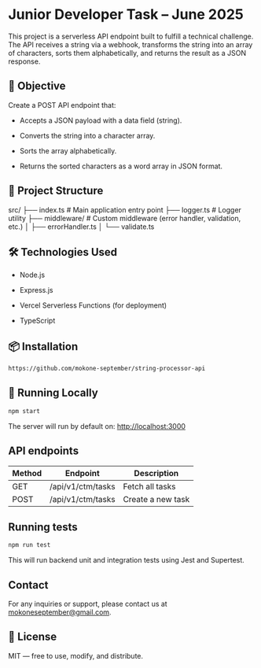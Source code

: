 # Junior Developer Task – June 2025

This project is a serverless API endpoint built to fulfill a technical challenge. The API receives a string via a webhook, transforms the string into an array of characters, sorts them alphabetically, and returns the result as a JSON response.

## 🧠 Objective

Create a POST API endpoint that:

- Accepts a JSON payload with a data field (string).

- Converts the string into a character array.

- Sorts the array alphabetically.

- Returns the sorted characters as a word array in JSON format.

## 📂 Project Structure

src/
├── index.ts                # Main application entry point
├── logger.ts               # Logger utility
├── middleware/             # Custom middleware (error handler, validation, etc.)
│   ├── errorHandler.ts
│   └── validate.ts

## 🛠️ Technologies Used

- Node.js

- Express.js

- Vercel Serverless Functions (for deployment)

- TypeScript

## 📦 Installation

```sh
https://github.com/mokone-september/string-processor-api
```

## 🚀 Running Locally

```bash
npm start
```

The server will run by default on:
<http://localhost:3000>

## API endpoints

| Method | Endpoint              | Description         |
| ------ | --------------------- | ------------------- |
| GET    | /api/v1/ctm/tasks     | Fetch all tasks     |
| POST   | /api/v1/ctm/tasks     | Create a new task   |

## Running tests

```bash
npm run test
```

This will run backend unit and integration tests using Jest and Supertest.

## Contact

For any inquiries or support, please contact us at <mokoneseptember@gmail.com>.

## 📄 License

MIT — free to use, modify, and distribute.
